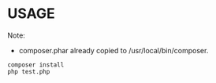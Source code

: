 USAGE
=====

Note:

* composer.phar already copied to /usr/local/bin/composer.

```
composer install
php test.php
```

